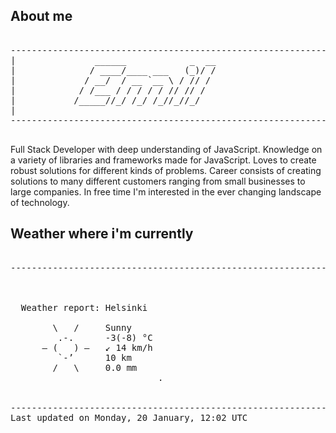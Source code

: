 ## About me

<pre>

--------------------------------------------------------------------------------------
|			    ______            _  __
|			   / ____/____ ___   (_)/ /
|			  / __/  / __ `__ \ / // / 
|			 / /___ / / / / / // // /  
|			/_____//_/ /_/ /_//_//_/   
|                           
--------------------------------------------------------------------------------------

</pre>

Full Stack Developer with deep understanding of JavaScript. Knowledge on a variety of libraries and frameworks made for JavaScript. Loves to create robust solutions for different kinds of problems. Career consists of creating solutions to many different customers ranging from small businesses to large companies. In free time I'm interested in the ever changing landscape of technology. 



## Weather where i'm currently  

<pre>

--------------------------------------------------------------------------------------


 
  Weather report: Helsinki  
    
        \   /     Sunny  
         .-.      -3(-8) °C  
      ― (   ) ―   ↙ 14 km/h  
         `-’      10 km  
        /   \     0.0 mm  
                            .


--------------------------------------------------------------------------------------
Last updated on Monday, 20 January, 12:02 UTC
</pre>
